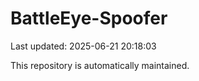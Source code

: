 # BattleEye-Spoofer

Last updated: 2025-06-21 20:18:03

This repository is automatically maintained.
